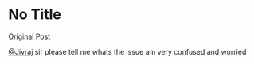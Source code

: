 # No Title

[Original Post](https://discourse.onlinedegree.iitm.ac.in/t/171141/80)

<p><a class="mention" href="/u/jivraj">@Jivraj</a> sir please tell me whats the issue am very confused and worried</p>